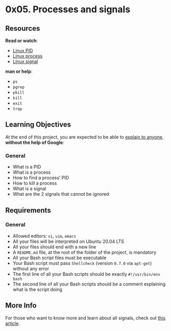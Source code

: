 <h1 class="gap">0x05. Processes and signals</h1>
<div class="panel-body">
    <h2>Resources</h2>

<p><strong>Read or watch</strong>:</p>

<ul>
<li><a href="/rltoken/FcpEdqz8hau7eEB0Pi8Ong" title="Linux PID" target="_blank">Linux PID</a> </li>
<li><a href="/rltoken/hX_t2YK0erLPbdTq0-uKwQ" title="Linux process" target="_blank">Linux process</a> </li>
<li><a href="/rltoken/SojW4zvL8j1yaoa7_NM6rA" title="Linux signal" target="_blank">Linux signal</a> </li>
</ul>

<p><strong>man or help</strong>:</p>

<ul>
<li><code>ps</code></li>
<li><code>pgrep</code></li>
<li><code>pkill</code></li>
<li><code>kill</code></li>
<li><code>exit</code></li>
<li><code>trap</code></li>
</ul>

<h2>Learning Objectives</h2>

<p>At the end of this project, you are expected to be able to <a href="/rltoken/lg0QA0Ewi3RfiD5UUUNUXw" title="explain to anyone" target="_blank">explain to anyone</a>, <strong>without the help of Google</strong>:</p>

<h3>General</h3>

<ul>
<li>What is a PID</li>
<li>What is a process</li>
<li>How to find a process’ PID</li>
<li>How to kill a process</li>
<li>What is a signal</li>
<li>What are the 2 signals that cannot be ignored</li>
</ul>

<h2>Requirements</h2>

<h3>General</h3>

<ul>
<li>Allowed editors: <code>vi</code>, <code>vim</code>, <code>emacs</code></li>
<li>All your files will be interpreted on Ubuntu 20.04 LTS</li>
<li>All your files should end with a new line</li>
<li>A <code>README.md</code> file, at the root of the folder of the project, is mandatory</li>
<li>All your Bash script files must be executable</li>
<li>Your Bash script must pass <code>Shellcheck</code> (version <code>0.7.0</code> via <code>apt-get</code>) without any error</li>
<li>The first line of all your Bash scripts should be exactly <code>#!/usr/bin/env bash</code></li>
<li>The second line of all your Bash scripts should be a comment explaining what is the script doing</li>
</ul>

<h2>More Info</h2>

<p>For those who want to know more and learn about all signals, check out <a href="/rltoken/yhnvsg_MvXuhE84jKTeXkQ" title="this article" target="_blank">this article</a>.</p>

  </div>